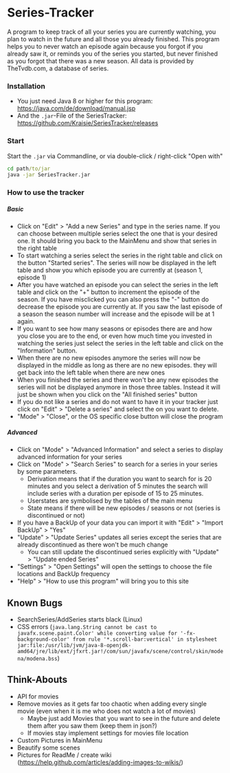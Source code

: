 # Series-Tracker

A program to keep track of all your series you are currently watching, you plan to watch in the future and all those you already finished. This program helps you to never watch an episode again because you forgot if you already saw it, or reminds you of the series you started, but never finished as you forgot that there was a new season.
All data is provided by TheTvdb.com, a database of series.

### Installation
* You just need Java 8 or higher for this program: https://java.com/de/download/manual.jsp
* And the `.jar`-File of the SeriesTracker: https://github.com/Kraisie/SeriesTracker/releases

### Start
Start the `.jar` via Commandline, or via double-click / right-click "Open with"
```cmd
cd path/to/jar
java -jar SeriesTracker.jar
```

### How to use the tracker
##### Basic
* Click on "Edit" > "Add a new Series" and type in the series name. If you can choose between multiple series select the one that is your desired one. It should bring you back to the MainMenu and show that series in the right table
* To start watching a series select the series in the right table and click on the button "Started series". The series will now be displayed in the left table and show you which episode you are currently at (season 1, episode 1)
* After you have watched an episode you can select the series in the left table and click on the "+" button to increment the episode of the season. If you have misclicked you can also press the "-" button do decrease the episode you are currently at. If you saw the last episode of a season the season number will increase and the episode will be at 1 again.
* If you want to see how many seasons or episodes there are and how you close you are to the end, or even how much time you invested in watching the series just select the series in the left table and click on the "Information" button.
* When there are no new episodes anymore the series will now be displayed in the middle as long as there are no new episodes. they will get back into the left table when there are new ones
* When you finished the series and there won't be any new episodes the series will not be displayed anymore in those three tables. Instead it will just be shown when you click on the "All finished series" button
* If you do not like a series and do not want to have it in your tracker just click on "Edit" > "Delete a series" and select the on you want to delete.
* "Mode" > "Close", or the OS specific close button will close the program

##### Advanced
* Click on "Mode" > "Advanced Information" and select a series to display advanced information for your series
* Click on "Mode" > "Search Series" to search for a series in your series by some parameters.
    * Derivation means that if the duration you want to search for is 20 minutes and you select a derivation of 5 minutes the search will include series with a duration per episode of 15 to 25 minutes.
    * Userstates are symbolised by the tables of the main menu
    * State means if there will be new episodes / seasons or not (series is discontinued or not)
* If you have a BackUp of your data you can import it with "Edit" > "Import BackUp" > "Yes"
* "Update" > "Update Series" updates all series except the series that are already discontinued as there won't be much change
    * You can still update the discontinued series explicitly with "Update" > "Update ended Series"
* "Settings" > "Open Settings" will open the settings to choose the file locations and BackUp frequency 
* "Help" > "How to use this program" will bring you to this site

## Known Bugs
* SearchSeries/AddSeries starts black (Linux)
* CSS errors (`java.lang.String cannot be cast to javafx.scene.paint.Color' while converting value for '-fx-background-color' from rule '*.scroll-bar:vertical' in stylesheet jar:file:/usr/lib/jvm/java-8-openjdk-amd64/jre/lib/ext/jfxrt.jar!/com/sun/javafx/scene/control/skin/modena/modena.bss`)

## Think-Abouts
* API for movies
* Remove movies as it gets far too chaotic when adding every single movie (even when it is me who does not watch a lot of movies)
    * Maybe just add Movies that you want to see in the future and delete them after you saw them (keep them in json?)
    * If movies stay implement settings for movies file location
* Custom Pictures in MainMenu
* Beautify some scenes
* Pictures for ReadMe / create wiki (https://help.github.com/articles/adding-images-to-wikis/)
